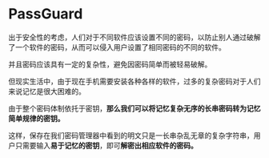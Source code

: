 # PassGuard
​       出于安全性的考虑，人们对于不同软件应该设置不同的密码，以防止别人通过破解了一个软件的密码，从而可以侵入用户设置了相同密码的不同的软件。

并且密码应该具有一定的复杂性，避免因密码简单而被轻易破解。

​      但现实生活中，由于现在手机需要安装各种各样的软件，过多的复杂密码对于人们来说记忆是很大困难的。

由于整个密码体制依托于密钥，**那么我们可以将记忆复杂无序的长串密码转为记忆简单规律的密钥。**

​      这样，保存在我们密码管理器中看到的明文只是一长串杂乱无章的复杂字符串，用户只需要输入**易于记忆的密钥**，即可**解密出相应软件的密码。**
